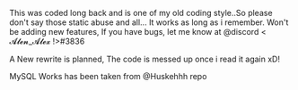 This was coded long back and is one of my old coding style..So please don't say those static abuse and all...
It works as long as i remember. Won't be adding new features, If you have bugs, let me know at @discord <                   𝓐𝓵𝓮𝓷_𝓐𝓵𝓮𝔁 !>#3836

A New rewrite is planned, The code is messed up once i read it again xD!

MySQL Works has been taken from @Huskehhh repo
